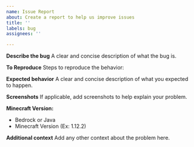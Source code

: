 ```yaml
---
name: Issue Report
about: Create a report to help us improve issues
title: ''
labels: bug
assignees: ''

---
```


**Describe the bug**
A clear and concise description of what the bug is.

**To Reproduce**
Steps to reproduce the behavior:

**Expected behavior**
A clear and concise description of what you expected to happen.

**Screenshots**
If applicable, add screenshots to help explain your problem.

**Minecraft Version:**
 - Bedrock or Java
 - Minecraft Version (Ex: 1.12.2)

**Additional context**
Add any other context about the problem here.
